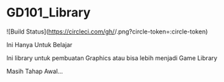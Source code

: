 # GD101_Library

![Build Status](https://circleci.com/gh/<your github name>/<repo name>.png?circle-token=:circle-token)

Ini Hanya Untuk Belajar

Ini library untuk pembuatan Graphics atau bisa lebih menjadi Game Library

Masih Tahap Awal...

